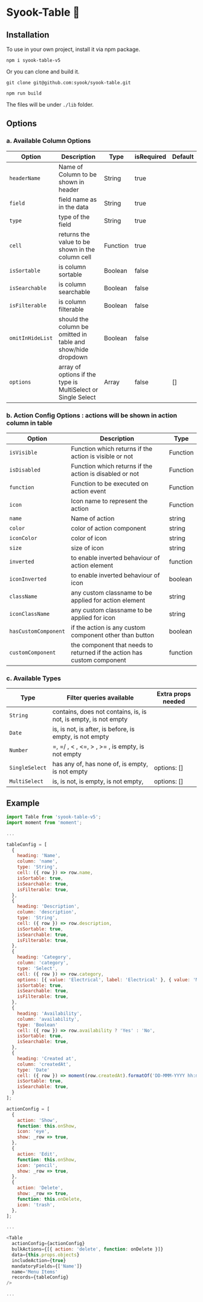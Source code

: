 # Syook-Table 🎉

## Installation
To use in your own project, install it via npm package.

`npm i syook-table-v5`

Or you can clone and build it.

`git clone git@github.com:syook/syook-table.git`

`npm run build`

The files will be under `./lib` folder.


## Options

### a. Available Column Options 

| Option | Description | Type | isRequired | Default
| --- | --- | --- | --- | --- |
| `headerName` | Name of Column to be shown in header | String | true | 
| `field` | field name as in the data | String | true | 
| `type` | type of the field | String | true | 
| `cell` | returns the value to be shown in the column cell| Function | true
| `isSortable` | is column sortable| Boolean | false
| `isSearchable` | is column searchable| Boolean | false
| `isFilterable` | is column filterable| Boolean | false
| `omitInHideList` | should the column be omitted in table and show/hide dropdown | Boolean | false
| `options` | array of options if the type is MultiSelect or Single Select | Array | false | []


### b. Action Config Options : actions will be shown in action column in table

| Option | Description | Type |
| --- | --- | --- |
| `isVisible` | Function which returns if the action is visible or not | Function |
  `isDisabled` | Function which returns if the action is disabled or not | Function |
  `function` | Function to be executed on action event | Function |
  `icon` | Icon name to represent the action | Function |
  `name` | Name of action | string
  `color` | color of action component | string
  `iconColor` | color of icon | string
  `size` | size of icon | string
  `inverted` | to enable inverted behaviour of action element | function 
  `iconInverted` | to enable inverted behaviour of icon | boolean
  `className` | any custom classname to be applied for action element | string
  `iconClassName` | any custom classname to be applied for icon| string
  `hasCustomComponent` | if the action is any custom component other than button | boolean
  `customComponent` | the component that needs to returned if the action has custom component | function 

### c. Available Types

| Type | Filter queries available | Extra props needed | 
| --- | --- | --- |
`String` |  contains, does not contains, is, is not, is empty, is not empty  | 
`Date` |  is, is not, is after, is before, is empty, is not empty | 
`Number` |  =, =/ , < , <=, > , >= , is empty, is not empty  | 
`SingleSelect` |  has any of, has none of, is empty, is not empty | options: []
`MultiSelect` |  is, is not, is empty, is not empty,  | options: []


## Example

```js
import Table from 'syook-table-v5';
import moment from 'moment';

...

tableConfig = [
  {
    heading: 'Name',
    column: 'name',
    type: 'String',
    cell: ({ row }) => row.name,
    isSortable: true,
    isSearchable: true,
    isFilterable: true,
  },
  {
    heading: 'Description',
    column: 'description',
    type: 'String',
    cell: ({ row }) => row.description,
    isSortable: true,
    isSearchable: true,
    isFilterable: true,
  },
  {
    heading: 'Category',
    column: 'category',
    type: 'Select',
    cell: ({ row }) => row.category,
    options: [{ value: 'Electrical', label: 'Electrical' }, { value: 'Mechanical', label: 'Mechanical' }],
    isSortable: true,
    isSearchable: true,
    isFilterable: true,
  },
  {
    heading: 'Availability',
    column: 'availability',
    type: 'Boolean'
    cell: ({ row }) => row.availability ? 'Yes' : 'No',
    isSortable: true,
    isSearchable: true,
  },
  {
    heading: 'Created at',
    column: 'createdAt',
    type: 'Date'
    cell: ({ row }) => moment(row.createdAt).formatOf('DD-MMM-YYYY hh:mm A'),
    isSortable: true,
    isSearchable: true,
  }
];

actionConfig = [
  {
    action: 'Show',
    function: this.onShow,
    icon: 'eye',
    show: _row => true,
  },
  {
    action: 'Edit',
    function: this.onShow,
    icon: 'pencil',
    show: _row => true,
  },
  {
    action: 'Delete',
    show: _row => true,
    function: this.onDelete,
    icon: 'trash',
  },
];

...

<Table
  actionConfig={actionConfig}
  bulkActions={[{ action: 'delete', function: onDelete }]}
  data={this.props.objects}
  includeAction={true}
  mandatoryFields={['Name']}
  name='Menu Items'
  records={tableConfig}
/>

...
```

